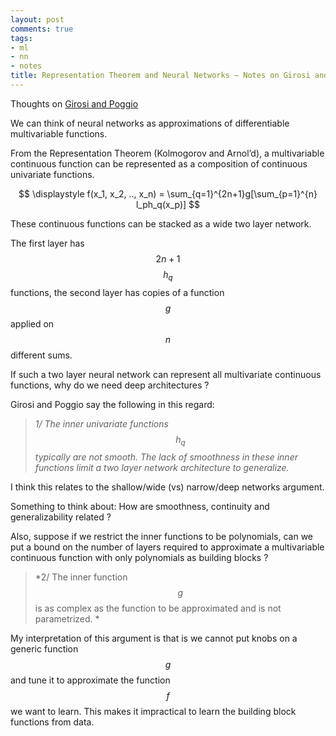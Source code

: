```yaml
---
layout: post
comments: true
tags:
- ml
- nn
- notes
title: Representation Theorem and Neural Networks — Notes on Girosi and Poggio
---
```


Thoughts on [Girosi and Poggio](http://cbcl.mit.edu/people/poggio/journals/girosi-poggio-NeuralComputation-1989.pdf)

We can think of neural networks as approximations of differentiable multivariable functions. 

From the Representation Theorem (Kolmogorov and Arnol’d), a multivariable continuous function can be represented as a composition of continuous univariate functions.

$$
  \displaystyle f(x_1, x_2, .., x_n) = \sum_{q=1}^{2n+1}g[\sum_{p=1}^{n} l_ph_q(x_p)]
$$

These continuous functions can be stacked as a wide two layer network.

The first layer has $$2n+1$$ $$h_q$$ functions, the second layer has copies of a function $$g$$ applied on $$n$$ different sums.

If such a two layer neural network can represent all multivariate continuous functions, why do we need deep architectures ?

Girosi and Poggio say the following in this regard:

>*1/ The inner univariate functions $$h_q$$ typically are not smooth. The lack of smoothness in these inner functions limit a two layer network architecture to generalize.*

I think this relates to the shallow/wide (vs) narrow/deep networks argument.

Something to think about: How are smoothness, continuity and generalizability related ?

Also, suppose if we restrict the inner functions to be polynomials, can we put a bound on the number of layers required to approximate a multivariable continuous function with only polynomials as building blocks ?

>*2/ The inner function $$g$$ is as complex as the function to be approximated and is not parametrized. *

My interpretation of this argument is that is we cannot put knobs on a generic function $$g$$ and tune it to approximate the function $$f$$ we want to learn. This makes it impractical to learn the building block functions from data.
